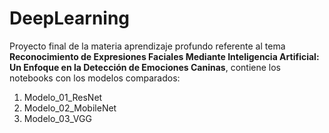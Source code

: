 # DeepLearning
Proyecto final de la materia aprendizaje profundo referente al tema **Reconocimiento de Expresiones Faciales Mediante Inteligencia Artificial: Un Enfoque en la Detección de Emociones Caninas**, contiene los notebooks con los modelos comparados:

1. Modelo_01_ResNet
2. Modelo_02_MobileNet
3. Modelo_03_VGG


